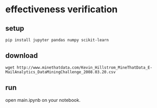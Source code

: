 # effectiveness verification

## setup

```shell
pip install jupyter pandas numpy scikit-learn
```

## download

```shell
wget http://www.minethatdata.com/Kevin_Hillstrom_MineThatData_E-MailAnalytics_DataMiningChallenge_2008.03.20.csv
```

## run

open main.ipynb on your notebook.
